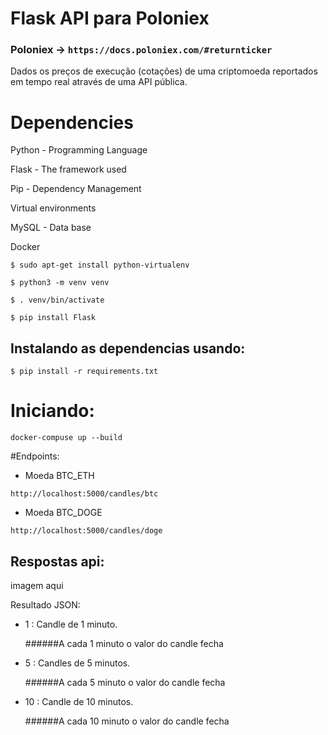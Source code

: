 # Flask API para Poloniex

### Poloniex ->  ``https://docs.poloniex.com/#returnticker``

Dados os preços de execução (cotações) de uma criptomoeda reportados em tempo real
através de uma API pública.

# Dependencies
Python - Programming Language

Flask - The framework used

Pip - Dependency Management

Virtual environments

MySQL - Data base

Docker

``$ sudo apt-get install python-virtualenv``

``$ python3 -m venv venv``

``$ . venv/bin/activate``

``$ pip install Flask``

## Instalando as dependencias usando:

``$ pip install -r requirements.txt``


# Iniciando:

``docker-compuse up --build``

#Endpoints:

* Moeda BTC_ETH

``http://localhost:5000/candles/btc``

* Moeda BTC_DOGE

``http://localhost:5000/candles/doge``



## Respostas api:

imagem aqui


Resultado JSON:

* 1 : Candle de 1 minuto.
  
    ######A cada 1 minuto o valor do candle fecha 
* 5 : Candles de 5 minutos.
    
    ######A cada 5 minuto o valor do candle fecha 
* 10 : Candle de 10 minutos.

    ######A cada 10 minuto o valor do candle fecha


